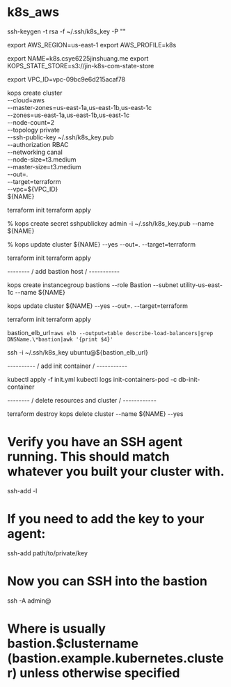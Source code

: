# k8s_aws

ssh-keygen -t rsa -f ~/.ssh/k8s_key -P ""

export AWS_REGION=us-east-1 
export AWS_PROFILE=k8s

export NAME=k8s.csye6225jinshuang.me
export KOPS_STATE_STORE=s3://jin-k8s-com-state-store
<!-- get from network creation -->
export VPC_ID=vpc-09bc9e6d215acaf78 


kops create cluster \
--cloud=aws \
--master-zones=us-east-1a,us-east-1b,us-east-1c \
--zones=us-east-1a,us-east-1b,us-east-1c \
--node-count=2 \
--topology private \
--ssh-public-key ~/.ssh/k8s_key.pub \
--authorization RBAC \
--networking canal \
--node-size=t3.medium \
--master-size=t3.medium \
--out=. \
--target=terraform \
--vpc=${VPC_ID} \
${NAME}


terraform init 
terraform apply

% kops create secret sshpublickey admin -i ~/.ssh/k8s_key.pub --name ${NAME}

% kops update cluster ${NAME} --yes --out=. --target=terraform 

terraform init 
terraform apply

<!-- kops export kubecfg --admin

kops validate cluster

kops update cluster ${NAME} --yes --out=. --target=terraform  -->

<!-- 

kops validate cluster

grep server ~/.kube/config -->

-------- / add bastion host / -----------

kops create instancegroup bastions --role Bastion --subnet utility-us-east-1c --name ${NAME}

kops update cluster ${NAME} --yes --out=. --target=terraform 

<!-- kops validate cluster -->

terraform init 
terraform apply

bastion_elb_url=`aws elb --output=table describe-load-balancers|grep DNSName.\*bastion|awk '{print $4}'`

ssh -i ~/.ssh/k8s_key ubuntu@${bastion_elb_url}


---------- / add init container / -----------

kubectl apply -f init.yml
kubectl logs init-containers-pod -c db-init-container


<!-- ssh admin@i-0175b1819c10720a4 -->

-------- / delete resources and cluster / ------------ 

terraform destroy
kops delete cluster --name ${NAME} --yes 

# Verify you have an SSH agent running. This should match whatever you built your cluster with.
ssh-add -l
# If you need to add the key to your agent:
ssh-add path/to/private/key

# Now you can SSH into the bastion
ssh -A admin@<bastion-ELB-address>

# Where <bastion-ELB-address> is usually bastion.$clustername (bastion.example.kubernetes.cluster) unless otherwise specified